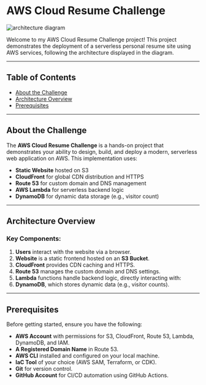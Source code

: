 # AWS Cloud Resume Challenge



![architecture diagram](https://github.com/user-attachments/assets/902a6b78-f8d1-4355-af91-5b96c944f235)




Welcome to my AWS Cloud Resume Challenge project! This project demonstrates the deployment of a serverless personal resume site using AWS services, following the architecture displayed in the diagram. 

---

## Table of Contents

- [About the Challenge](#about-the-challenge)
- [Architecture Overview](#architecture-overview)
- [Prerequisites](#prerequisites)


---

## About the Challenge

The **AWS Cloud Resume Challenge** is a hands-on project that demonstrates your ability to design, build, and deploy a modern, serverless web application on AWS. This implementation uses:
- **Static Website** hosted on S3
- **CloudFront** for global CDN distribution and HTTPS
- **Route 53** for custom domain and DNS management
- **AWS Lambda** for serverless backend logic
- **DynamoDB** for dynamic data storage (e.g., visitor count)

---

## Architecture Overview

### Key Components:
1. **Users** interact with the website via a browser.
2. **Website** is a static frontend hosted on an **S3 Bucket**.
3. **CloudFront** provides CDN caching and HTTPS.
4. **Route 53** manages the custom domain and DNS settings.
5. **Lambda** functions handle backend logic, directly interacting with:
6. **DynamoDB**, which stores dynamic data (e.g., visitor counts).

---

## Prerequisites

Before getting started, ensure you have the following:

- **AWS Account** with permissions for S3, CloudFront, Route 53, Lambda, DynamoDB, and IAM.
- **A Registered Domain Name** in Route 53.
- **AWS CLI** installed and configured on your local machine.
- **IaC Tool** of your choice (AWS SAM, Terraform, or CDK).
- **Git** for version control.
- **GitHub Account** for CI/CD automation using GitHub Actions.


